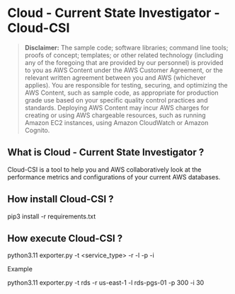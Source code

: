 

# Cloud - Current State Investigator - Cloud-CSI

> **Disclaimer:** The sample code; software libraries; command line tools; proofs of concept; templates; or other related technology (including any of the foregoing that are provided by our personnel) is provided to you as AWS Content under the AWS Customer Agreement, or the relevant written agreement between you and AWS (whichever applies). You are responsible for testing, securing, and optimizing the AWS Content, such as sample code, as appropriate for production grade use based on your specific quality control practices and standards. Deploying AWS Content may incur AWS charges for creating or using AWS chargeable resources, such as running Amazon EC2 instances, using Amazon CloudWatch or Amazon Cognito.



## What is Cloud - Current State Investigator ?

Cloud-CSI is a tool to help you and AWS collaboratively look at the performance metrics and configurations of your current AWS databases.


## How install Cloud-CSI ?

pip3 install -r requirements.txt 



## How execute Cloud-CSI ?


python3.11 exporter.py -t <service_type> -r <region> -l <list of resources> -p <period in minutes> -i <interval in days>

Example

python3.11 exporter.py -t rds -r us-east-1 -l rds-pgs-01 -p 300 -i 30
  
  